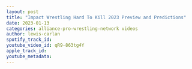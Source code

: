 ```yaml
---
layout: post
title: "Impact Wrestling Hard To Kill 2023 Preview and Predictions"
date: 2023-01-13
categories: alliance-pro-wrestling-network videos
author: lewis-carlan
spotify_track_id: 
youtube_video_id: qR9-863tg4Y
apple_track_id: 
youtube_metadata: 
---
```

